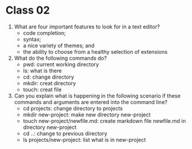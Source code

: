 # Class 02

1. What are four important features to look for in a text editor?
   - code completion;
   - syntax;
   - a nice variety of themes; and
   - the ability to choose from a healthy selection of extensions
2. What do the following commands do?
   - pwd: current working directory
   - ls: what is there
   - cd: change directory
   - mkdir: creat directory
   - touch: creat file
3. Can you explain what is happening in the following scenario if these commands and arguments are entered into the command line? 
   - cd projects: change directory to projects
   - mkdir new-project: make new directory new-project
   - touch new-project/newfile.md: create markdown file newfile.md in directory new-project
   - cd ..: change to previous directory
   - ls projects/new-project: list what is in new-project
